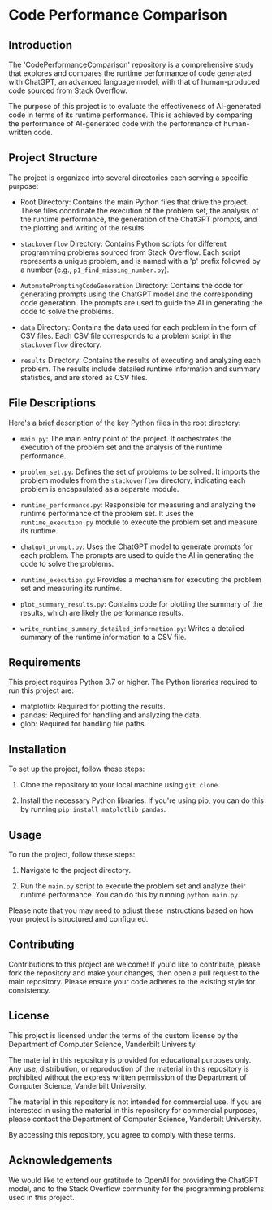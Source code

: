 # Code Performance Comparison

## Introduction

The 'CodePerformanceComparison' repository is a comprehensive study that explores and compares the runtime performance of code generated with ChatGPT, an advanced language model, with that of human-produced code sourced from Stack Overflow.

The purpose of this project is to evaluate the effectiveness of AI-generated code in terms of its runtime performance. This is achieved by comparing the performance of AI-generated code with the performance of human-written code.

## Project Structure

The project is organized into several directories each serving a specific purpose:

- Root Directory: Contains the main Python files that drive the project. These files coordinate the execution of the problem set, the analysis of the runtime performance, the generation of the ChatGPT prompts, and the plotting and writing of the results.

- `stackoverflow` Directory: Contains Python scripts for different programming problems sourced from Stack Overflow. Each script represents a unique problem, and is named with a 'p' prefix followed by a number (e.g., `p1_find_missing_number.py`).

- `AutomatePromptingCodeGeneration` Directory: Contains the code for generating prompts using the ChatGPT model and the corresponding code generation. The prompts are used to guide the AI in generating the code to solve the problems.

- `data` Directory: Contains the data used for each problem in the form of CSV files. Each CSV file corresponds to a problem script in the `stackoverflow` directory.

- `results` Directory: Contains the results of executing and analyzing each problem. The results include detailed runtime information and summary statistics, and are stored as CSV files.

## File Descriptions

Here's a brief description of the key Python files in the root directory:

- `main.py`: The main entry point of the project. It orchestrates the execution of the problem set and the analysis of the runtime performance.

- `problem_set.py`: Defines the set of problems to be solved. It imports the problem modules from the `stackoverflow` directory, indicating each problem is encapsulated as a separate module.

- `runtime_performance.py`: Responsible for measuring and analyzing the runtime performance of the problem set. It uses the `runtime_execution.py` module to execute the problem set and measure its runtime.

- `chatgpt_prompt.py`: Uses the ChatGPT model to generate prompts for each problem. The prompts are used to guide the AI in generating the code to solve the problems.

- `runtime_execution.py`: Provides a mechanism for executing the problem set and measuring its runtime.

- `plot_summary_results.py`: Contains code for plotting the summary of the results, which are likely the performance results.

- `write_runtime_summary_detailed_information.py`: Writes a detailed summary of the runtime information to a CSV file.

## Requirements

This project requires Python 3.7 or higher. The Python libraries required to run this project are:

- matplotlib: Required for plotting the results.
- pandas: Required for handling and analyzing the data.
- glob: Required for handling file paths.

## Installation

To set up the project, follow these steps:

1. Clone the repository to your local machine using `git clone`.

2. Install the necessary Python libraries. If you're using pip, you can do this by running `pip install matplotlib pandas`.

## Usage

To run the project, follow these steps:

1. Navigate to the project directory.

2. Run the `main.py` script to execute the problem set and analyze their runtime performance. You can do this by running `python main.py`.

Please note that you may need to adjust these instructions based on how your project is structured and configured.

## Contributing

Contributions to this project are welcome! If you'd like to contribute, please fork the repository and make your changes, then open a pull request to the main repository. Please ensure your code adheres to the existing style for consistency.

## License

This project is licensed under the terms of the custom license by the Department of Computer Science, Vanderbilt University.

The material in this repository is provided for educational purposes only. Any use, distribution, or reproduction of the material in this repository is prohibited without the express written permission of the Department of Computer Science, Vanderbilt University.

The material in this repository is not intended for commercial use. If you are interested in using the material in this repository for commercial purposes, please contact the Department of Computer Science, Vanderbilt University.

By accessing this repository, you agree to comply with these terms.

## Acknowledgements

We would like to extend our gratitude to OpenAI for providing the ChatGPT model, and to the Stack Overflow community for the programming problems used in this project.
